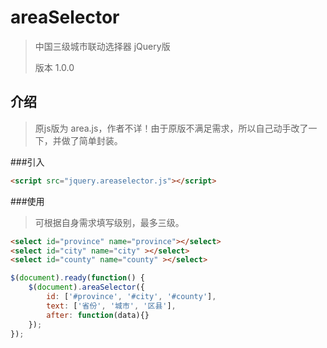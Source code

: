 # areaSelector
> 中国三级城市联动选择器 jQuery版
>
> 版本 1.0.0

## 介绍
> 原js版为 area.js，作者不详！由于原版不满足需求，所以自己动手改了一下，并做了简单封装。
> 
###引入
```html
<script src="jquery.areaselector.js"></script>
```

###使用
> 可根据自身需求填写级别，最多三级。
> 
```html
<select id="province" name="province"></select>
<select id="city" name="city" ></select>
<select id="county" name="county" ></select>
```

```javascript
$(document).ready(function() {
	$(document).areaSelector({
		id: ['#province', '#city', '#county'],
		text: ['省份', '城市', '区县'],
		after: function(data){}
	});
});
```
